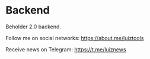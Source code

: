 # Backend

Beholder 2.0 backend.

Follow me on social networks: https://about.me/luiztools

Receive news on Telegram: https://t.me/luiznews